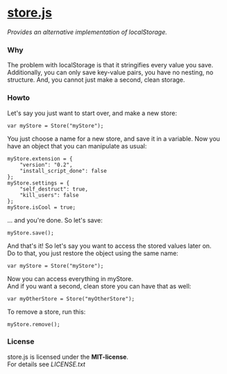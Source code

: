 # [store.js](https://github.com/frankkohlhepp/store-js)
*Provides an alternative implementation of localStorage.*

### Why
The problem with localStorage is that it stringifies every value you save. Additionally, you can only save key-value pairs, you have no nesting, no structure. And, you cannot just make a second, clean storage.

### Howto
Let's say you just want to start over, and make a new store:

    var myStore = Store("myStore");

You just choose a name for a new store, and save it in a variable. Now you have an object that you can manipulate as usual:

    myStore.extension = {
        "version": "0.2",
        "install_script_done": false
    };
    myStore.settings = {
        "self_destruct": true,
        "kill_users": false
    };
    myStore.isCool = true;

... and you're done. So let's save:

    myStore.save();

And that's it! So let's say you want to access the stored values later on.  
Do to that, you just restore the object using the same name:

    var myStore = Store("myStore");

Now you can access everything in myStore.  
And if you want a second, clean store you can have that as well:

    var myOtherStore = Store("myOtherStore");

To remove a store, run this:

    myStore.remove();

### License
store.js is licensed under the **MIT-license**.  
For details see *LICENSE.txt*
